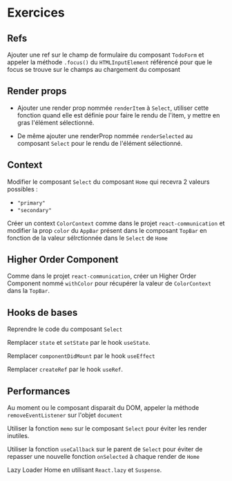 # Exercices

## Refs

Ajouter une ref sur le champ de formulaire du composant `TodoForm` et appeler la méthode `.focus()` du `HTMLInputElement` référencé pour que le focus se trouve sur le champs au chargement du composant

## Render props

- Ajouter une render prop nommée `renderItem` à `Select`, utiliser cette fonction quand elle est définie pour faire le rendu de l'item, y mettre en gras l'élément sélectionné.

- De même ajouter une renderProp nommée `renderSelected` au composant `Select` pour le rendu de l'élément sélectionné.

## Context

Modifier le composant `Select` du composant `Home` qui recevra 2 valeurs possibles :

- `"primary"`
- `"secondary"`

Créer un context `ColorContext` comme dans le projet `react-communication` et modifier la prop `color` du `AppBar` présent dans le composant `TopBar` en fonction de la valeur sélrctionnée dans le `Select` de `Home`

## Higher Order Component

Comme dans le projet `react-communication`, créer un Higher Order Component nommé `withColor` pour récupérer la valeur de `ColorContext` dans la `TopBar`.

## Hooks de bases

Reprendre le code du composant `Select`

Remplacer `state` et `setState` par le hook `useState`.

Remplacer `componentDidMount` par le hook `useEffect`

Remplacer `createRef` par le hook `useRef`.

## Performances

Au moment ou le composant disparait du DOM, appeler la méthode `removeEventListener` sur l'objet `document`

Utiliser la fonction `memo` sur le composant `Select` pour éviter les render inutiles.

Utiliser la fonction `useCallback` sur le parent de `Select` pour éviter de repasser une nouvelle fonction `onSelected` à chaque render de `Home`

Lazy Loader Home en utilisant `React.lazy` et `Suspense`.
